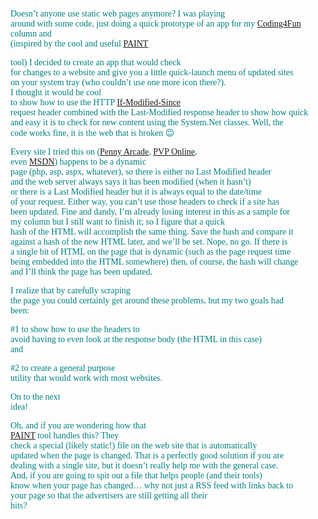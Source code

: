 <font face="Trebuchet MS" color="teal">Doesn&#8217;t anyone use static web pages anymore? I was playing<br /> around with some code, just doing a quick prototype of an app for my <a href="http://msdn.microsoft.com/columns/codefun.asp" class="broken_link">Coding4Fun</a> column and<br /> (inspired by the cool and useful <a href="http://www.neilogic.com/paint.htm" class="broken_link">PAINT</a> </p> 

<p>
  tool) I decided to create an app that would check<br /> for changes to a website and give you a little quick-launch menu of updated sites<br /> on your system tray (who couldn&#8217;t use one more icon there?).</font><br /> <font face="Trebuchet MS" color="teal">I thought it would be cool<br /> to show how to use the HTTP <a href="http://www.w3.org/Protocols/rfc2616/rfc2616-sec14.html#sec14.25">If-Modified-Since</a><br /> request header combined with the Last-Modified response header to show how quick<br /> and easy it is to check for new content using the System.Net classes. Well, the<br /> code works fine, it is the web that is broken 😉</font>
</p>

<p>
  <font face="Trebuchet MS" color="teal">Every site I tried this on (<a href="http://www.penny-arcade.com">Penny Arcade</a>, <a href="http://www.pvponline.com">PVP Online</a>,<br /> even&nbsp;<a href="http://msdn.microsoft.com">MSDN</a>) happens to be a dynamic<br /> page (php, asp, aspx, whatever), so there is either no Last Modified header<br /> and the web server always says it has been modified (when it hasn&#8217;t)<br /> or there is a Last Modified header but it is always equal to the date/time<br /> of your request. Either way, you can&#8217;t use those headers to check if a site has<br /> been updated. Fine and dandy, I&#8217;m already losing interest in this as a sample for<br /> my column&nbsp;but I still want to finish it; so I figure that a quick<br /> hash of the HTML will accomplish the same thing. Save the hash and compare it<br /> against a hash of the new HTML later, and we&#8217;ll be set. Nope, no go. If there is<br /> a single bit of HTML on the page that is dynamic (such as the page request time<br /> being embedded into the HTML somewhere) then, of course, the hash will change<br /> and I&#8217;ll think the page has been updated.</font>
</p>

<p>
  <font face="Trebuchet MS" color="#008080">I realize that by carefully scraping<br /> the page you could certainly get around these problems, but my two goals had<br /> been:</font>
</p>

<p>
  <font face="Trebuchet MS" color="#008080">#1 to show how to use the headers to<br /> avoid having to even look at the response body (the HTML in this case)<br /> and</font>
</p>

<p>
  <font face="Trebuchet MS" color="#008080">#2 to create a general purpose<br /> utility that would work with most websites. </font>
</p>

<p>
  <font face="Trebuchet MS" color="#008080">On to the next<br /> idea!</font>
</p>

<p>
  <font face="Trebuchet MS" color="#008080">Oh, and if you are wondering how that<br /> <a href="http://www.neilogic.com/paint.htm" class="broken_link">PAINT</a> tool handles this? They<br /> check a special (likely static!) file on the web site that is automatically<br /> updated when the page is changed. That is a perfectly good solution if you are<br /> dealing with a single site, but it doesn&#8217;t really help me with the general case.<br /> And, if you are going to spit out a file that helps people (and their tools)<br /> know when your page has changed&#8230; why not just a RSS feed with links back to<br /> your page so that the advertisers are still getting all their<br /> hits?</font>
</p>